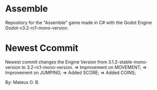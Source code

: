 # Assemble
Repository for the "Assemble" game made in C# with the Godot Engine Godot-v3.2-rc1-mono-version.

# Newest Ccommit
Newest commit changes the Engine Version from 3.1.2-stable-mono-version to 3.2-rc1-mono-version.
	=> Improvement on MOVEMENT;
	=> Improvement on JUMPING;
	=> Added SCORE;
	=> Added COINS;

By: Mateus O. B.
